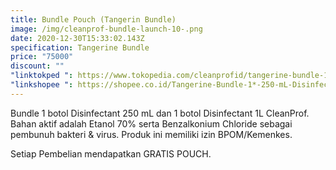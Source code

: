 ```yaml
---
title: Bundle Pouch (Tangerin Bundle)
image: /img/cleanprof-bundle-launch-10-.png
date: 2020-12-30T15:33:02.143Z
specification: Tangerine Bundle
price: "75000"
discount: ""
"linktokped ": https://www.tokopedia.com/cleanprofid/tangerine-bundle-1-250-ml-disinfectant-1-1l-disinfectant
"linkshopee ": https://shopee.co.id/Tangerine-Bundle-1*-250-mL-Disinfectant-1*-1L-Disinfectant-i.315548033.5763841049
---
```

Bundle 1 botol Disinfectant 250 mL dan 1 botol Disinfectant 1L CleanProf. Bahan aktif adalah Etanol 70% serta Benzalkonium Chloride sebagai pembunuh bakteri & virus. Produk ini memiliki izin BPOM/Kemenkes.

Setiap Pembelian mendapatkan GRATIS POUCH.